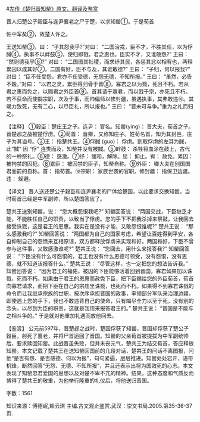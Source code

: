 #[左传《楚归晋知罃》原文、翻译及鉴赏](https://www.vrrw.net/wx/13998.html)

晋人归楚公子穀臣与连尹襄老之尸于楚，以求知罃①。于是荀首

佐中军矣②，故楚人许之。

王送知罃③，曰： “子其怨我乎?”对曰： “二国治戎，臣不才，不胜其任，以为俘馘④。执事不以衅鼓⑤，使归即戮，君之惠也。臣实不才，又谁敢怨?” 王曰： “然则德我乎⑥?” 对曰： “二国图其社稷，而求纾其民，各惩其忿以相宥也，两释累囚以成其好⑦。二国有好，臣不与及，其谁敢德?” 王曰： “子归，何以报我?” 对曰： “臣不任受怨，君亦不任受德，无怨无德，不知所报。” 王曰： “虽然，必告不穀。”对曰： “以君之灵，累臣得归骨于晋⑧，寡君之以为戮，死且不朽。若从君之惠而免之，以赐君之外臣首⑨。首其请于寡君，而以戮于宗，亦死且不朽。若不获命而使嗣宗职，次及于事，而帅偏师以修封疆，虽遇执事，其弗敢违⑩。其竭力致死，无有二心，以尽臣礼，所以报也。” 王曰： “晋未可与争。”重为之礼而归之。

【注释】 ①穀臣：楚庄王之子。连尹： 官名。知罃(ying)： 晋大夫，荀首之子。晋楚邲之战被楚俘虏。②荀首： 晋卿，又称知庄子。姓荀名首，知为其封邑，庄子为其谥号。③王： 指楚共王。④俘馘 (guo)： 俘虏。割取俘虏的左耳为馘，此“馘” 因 “俘” 连类而及，知罃并没有被馘。⑤衅鼓： 杀牲将血涂在鼓上，古代的一种祭礼。⑥德： 感激。⑦纾： 缓和，解除。惩： 抑止。宥： 赦免。累囚： 被拘禁的囚犯。⑧累臣： 被囚禁的臣子，知罃自称。⑨外臣： 卿大夫在别国国君面前的自称。首： 指荀首。⑩宗职： 家族世袭的官职。修封疆： 指保卫边疆。违： 躲避。



【译文】 晋人送还楚公子穀臣和连尹襄老的尸体给楚国，以此要求交换知罃。当时荀首已经是中军副帅，所以楚国答应了。

楚共王送别知罃，说： “您大概怨恨我吧?” 知罃回答说： “两国交战，下臣缺乏才能，不能胜任自己的职责，以致当了俘虏。您的手下不把我杀掉来祭鼓，让我回去接受诛戮，这是君王的恩惠。我实在是没有才能，又敢怨恨谁呢?” 楚共王说： “那么感激我吗?” 知罃回答说： “两国都为自己的国家考虑，希望让百姓得到平安，各自抑制自己的怨愤来互相原谅，双方都释放俘虏来实现和好。两国和好，下臣不曾参与这件事，又敢感激谁呢?” 楚共王说： “您回去，用什么来报答我?” 知罃回答说： “下臣没有什么可怨恨的，君王也没有什么恩德可领受，没有怨恨，没有恩德，就不知道该报答什么。” 楚共王说： “尽管这样，也一定把您的想法告诉我。” 知罃回答说： “因为君王的福佑，被囚的下臣能够活着回到晋国，寡君如果加以诛戮，死而不朽。如果由于君王的恩惠而赦免下臣，把下臣赐给您的外臣荀首，荀首向寡君请求，而把下臣在自己的宗庙里诛戮，也死而不朽。如果得不到寡君诛戮的命令而让我继承宗族的世职，按次序承担晋国的政事，率领部分军队来治理边疆，即使遇上您的手下，我也不敢违背自己的使命，只有竭尽全力以至于死，没有别的念头，以尽到为臣的职责，这就是我用来报答君王的。” 楚共王说： “晋国是不能与之相斗争的。” 于是就对他重加礼遇而放他回去。

【鉴赏】 公元前597年，晋楚邲之战时，楚国俘获了知罃，晋国却俘获了楚公子穀臣，射死了襄老，并将尸首运回了晋国。知罃的父亲荀首被提拔为中军副统帅后，要求赎回知罃。此战晋虽失败，但并未丧元气，楚共王为结交荀首，答应释放知罃。本文记载了楚共王在送知罃回国前的几段对话，楚共王的问话不离图报，问他“是否有怨、是否感德、何以为报”，句句紧逼，层层推进。知罃处处宕开，语带机锋，断然回答“无怨、无德、不知所报”，并且还表示出将为国效死的心志。本文表现了知罃忠君爱国的思想以及对楚不卑不亢的精神。结果，这种态度和气质反而博得了楚共王的敬重，为他举行隆重的礼仪后，将他送归晋国。

字数：1561

知识来源：傅德岷,赖云琪 主编.古文观止鉴赏.武汉：崇文书局.2005.第35-36-37页.

